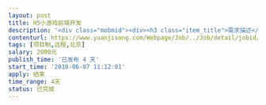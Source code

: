 ```yaml
---                
layout: post       
title: H5小游戏前端开发           
description: '<div class="mobmid"><div><h3 class="item_title">需求描述</h3><p>项目描述：<br/>做一个简单的H5小游戏开发<br/> <br/>游戏模式：<br/>1.有关卡<br/>2.开发主要涉及简单的动画制作，人物的几个简单的肢体动作；<br/>3.分数统计，微信好友排名可查看</p></div><!--info end--></div>'     
contenturl: https://www.yuanjisong.com/Webpage/Job/../Job/detail/jobid/101535      
tags: [项目制,远程,北京]            
salary: 2000元          
publish_time: '已发布 4 天'         
start_time: '2018-06-07 11:12:01'           
apply: 结束                   
time_range: 4天              
status: 已完成                  
---                 
```


